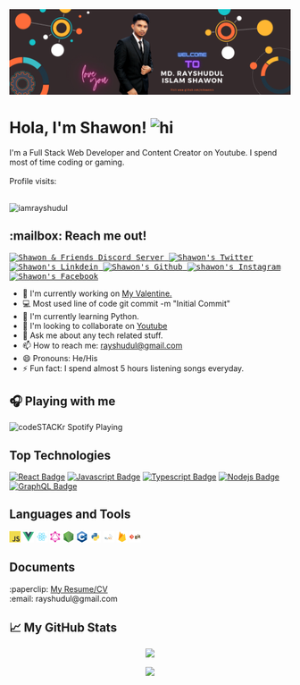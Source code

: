<img src='https://raw.githubusercontent.com/iamrayshudul/iamrayshudul/main/iamrayshudul.png'/>
<h1>Hola, I'm Shawon! <img src="https://user-images.githubusercontent.com/1303154/88677602-1635ba80-d120-11ea-84d8-d263ba5fc3c0.gif" width="28px" alt="hi"></h1>
I'm a Full Stack Web Developer and Content Creator on Youtube. I spend most of time coding or gaming.
<br />
<br />
Profile visits:
<br />
<br />
<p align="left"> <img src="https://komarev.com/ghpvc/?username=iamrayshudul&label=Views&color=blue&style=plastic" alt="iamrayshudul" /> </p>

<h2> :mailbox: Reach me out! </h2>
<p align="left">
  <samp>
  <a href="https://discord.gg/">
  <img  alt="Shawon & Friends Discord Server" width="16px" src="https://cdn.jsdelivr.net/npm/simple-icons@v3/icons/discord.svg" />
</a>
<a href="https://twitter.com/">
  <img  alt="Shawon's Twitter" width="16px" src="https://cdn.jsdelivr.net/npm/simple-icons@v3/icons/twitter.svg" />
</a>
<a href="https://www.linkedin.com/in/fnshawon/">
  <img  alt="Shawon's Linkdein" width="16px" src="https://cdn.jsdelivr.net/npm/simple-icons@v3/icons/linkedin.svg" />
</a>
<a href="https://github.com/iamrayshudul">
  <img  alt="Shawon's Github" width="16px" src="https://cdn.jsdelivr.net/npm/simple-icons@v3/icons/github.svg" />
</a>
<a href="https://instagram.com/rayshudul/">
  <img  alt="shawon's Instagram" width="16px" src="https://cdn.jsdelivr.net/npm/simple-icons@v3/icons/instagram.svg" />
</a>
<a href="https://www.facebook.com/iamrayshudul">
  <img  alt="Shawon's Facebook" width="16px" src="https://cdn.jsdelivr.net/npm/simple-icons@v3/icons/facebook.svg" />
</a>
  </samp>
  
 <br>
 </p>

- 🔭 I'm currently working on <a href='https://iamrayshudul.github.io/valentinedemo2021'>My Valentine.</a>
- 💻 Most used line of code git commit -m "Initial Commit"
- 🌱 I'm currently learning Python.
- 👯 I'm looking to collaborate on <a href='https://www.youtube.com/channel/UC9tMQC2kecFbswAz7UsTk6A'>Youtube</a>
- 💬 Ask me about any tech related stuff.
- 📫 How to reach me: rayshudul@gmail.com
- 😄 Pronouns: He/His
- ⚡ Fun fact: I spend almost 5 hours listening songs everyday.

<h2> 🎧 Playing with me </h2>

<img src="https://now-playing-codestackr.vercel.app/api/spotify-playing" alt="codeSTACKr Spotify Playing" width="350" />

<h2> Top Technologies </h2>

[![React Badge](https://img.shields.io/badge/-React-61DBFB?style=for-the-badge&labelColor=black&logo=react&logoColor=61DBFB)](#) [![Javascript Badge](https://img.shields.io/badge/-Javascript-F0DB4F?style=for-the-badge&labelColor=black&logo=javascript&logoColor=F0DB4F)](#) [![Typescript Badge](https://img.shields.io/badge/-Typescript-007acc?style=for-the-badge&labelColor=black&logo=typescript&logoColor=007acc)](#) [![Nodejs Badge](https://img.shields.io/badge/-Nodejs-3C873A?style=for-the-badge&labelColor=black&logo=node.js&logoColor=3C873A)](#) [![GraphQL Badge](https://img.shields.io/badge/-GraphQl-e535ab?style=for-the-badge&labelColor=black&logo=node.js&logoColor=e535ab)](#)

<h2> Languages and Tools </h2>

<code><img height="20" src="https://raw.githubusercontent.com/github/explore/80688e429a7d4ef2fca1e82350fe8e3517d3494d/topics/javascript/javascript.png"></code>
<code><img height="20" src="https://raw.githubusercontent.com/github/explore/80688e429a7d4ef2fca1e82350fe8e3517d3494d/topics/vue/vue.png"></code>
<code><img height="20" src="https://raw.githubusercontent.com/github/explore/80688e429a7d4ef2fca1e82350fe8e3517d3494d/topics/react/react.png"></code>
<code><img height="20" src="https://raw.githubusercontent.com/github/explore/5c058a388828bb5fde0bcafd4bc867b5bb3f26f3/topics/graphql/graphql.png"></code>
<code><img height="20" src="https://raw.githubusercontent.com/github/explore/80688e429a7d4ef2fca1e82350fe8e3517d3494d/topics/nodejs/nodejs.png"></code>
<code><img height="20" src="https://raw.githubusercontent.com/github/explore/80688e429a7d4ef2fca1e82350fe8e3517d3494d/topics/cpp/cpp.png"></code>
<code><img height="20" src="https://raw.githubusercontent.com/github/explore/80688e429a7d4ef2fca1e82350fe8e3517d3494d/topics/python/python.png"></code>
<code><img height="20" src="https://raw.githubusercontent.com/github/explore/80688e429a7d4ef2fca1e82350fe8e3517d3494d/topics/mysql/mysql.png"></code>
<code><img height="20" src="https://raw.githubusercontent.com/github/explore/80688e429a7d4ef2fca1e82350fe8e3517d3494d/topics/firebase/firebase.png"></code>
<code><img height="20" src="https://raw.githubusercontent.com/github/explore/80688e429a7d4ef2fca1e82350fe8e3517d3494d/topics/git/git.png"></code>

<h2> Documents </h2>
:paperclip: <a href='https://github.com/iamrayshudul/iamrayshudul/blob/main/CV_of_Md_Rayshudul_Islam.pdf'>My Resume/CV</a>
<br />
:email: rayshudul@gmail.com

<h2 align="Left"> 📈 My GitHub Stats </h2>
<p align="center">
<img src="https://github-readme-stats.vercel.app/api?username=iamrayshudul&&show_icons=true&title_color=222222&icon_color=03A87C&text_color=333333&bg_color=ffffff">
</p>
<p align="center"><img src="https://github-readme-stats.vercel.app/api/top-langs/?username=iamrayshudul&layout=compact&bg_color=ffffff&text_color=333333"></p>
